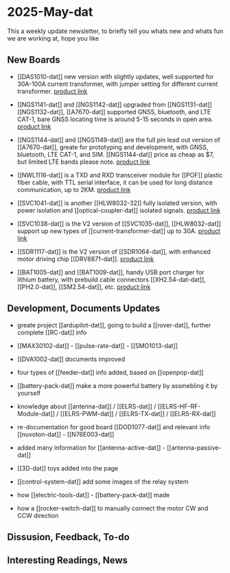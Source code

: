 
# 2025-May-dat

This a weekly update newsletter, to briefly tell you whats new and whats fun we are working at, hope you like

## New Boards

- [[DAS1010-dat]] new version with slightly updates, well supported for 30A-100A current transformer, with jumper setting for different current transformer. [product link](https://www.electrodragon.com/product/arduino-energy-monitoring-shield-v2/)

- [[NGS1141-dat]] and [[NGS1142-dat]] upgraded from [[NGS1131-dat]]  [[NGS1132-dat]], [[A7670-dat]] supported GNSS, bluetooth, and LTE CAT-1, bare GNSS locating time is around 5-15 seconds in open area. [product link](https://www.electrodragon.com/product/a7670-lte-cat-1-gsm-mini-module/)

- [[NGS1144-dat]] and [[NGS1149-dat]] are the full pin lead out version of [[A7670-dat]], greate for prototyping and development, with GNSS, bluetooth, LTE CAT-1, and SIM. [[NGS1144-dat]] price as cheap as $7, but limited LTE bands please note. [product link](https://www.electrodragon.com/product/a7670-lte-cat-1-gsm-gnss-bt-full-function-module-ver/)


- [[NWL1116-dat]] is a TXD and RXD transceiver module for [[POF]] plastic fiber cable, with TTL serial interface, it can be used for long distance communication, up to 2KM. [product link](https://www.electrodragon.com/product/pof-plastic-fiber-cable-ttl-serial-transceiver-board/)

- [[SVC1041-dat]] is another [[HLW8032-32]] fully isolated version, with power isolation and [[optical-coupler-dat]] isolated signals. [product link](https://www.electrodragon.com/product/energy-meter-hlw8032-breakout-board/)

- [[SVC1038-dat]] is the V2 version of [[SVC1035-dat]], [[HLW8032-dat]] support up new types of [[current-transformer-dat]] up to 30A. [product link](https://www.electrodragon.com/product/vac-energy-meter-power-sensor-board-hlw8032-isolated-version/)

- [[SDR1117-dat]] is the V2 version of [[SDR1064-dat]], with enhanced motor driving chip [[DRV8871-dat]]. [product link](https://www.electrodragon.com/product/rc-wifi-rover-motor-board-v2-drv8871/)

- [[BAT1005-dat]] and [[BAT1009-dat]], handy USB port charger for lithium battery, with prebuild cable connectors [[XH2.54-dat-dat]], [[PH2.0-dat]], [[SM2.54-dat]], etc. [product link](https://www.electrodragon.com/product/handy-usb-lithium-battery-charge-cable-ver/)


## Development, Documents Updates

- greate project [[ardupilot-dat]], going to build a [[rover-dat]], further complete [[RC-dat]] info

- [[MAX30102-dat]] - [[pulse-rate-dat]] - [[SMO1013-dat]]

- [[DVA1002-dat]] documents improved

- four types of [[feeder-dat]] info added, based on [[openpnp-dat]]

- [[battery-pack-dat]] make a more powerful battery by assmebling it by yourself

- knowledge about [[antenna-dat]] / [[ELRS-dat]] / [[ELRS-HF-RF-Module-dat]] / [[ELRS-PWM-dat]] / [[ELRS-TX-dat]] / [[ELRS-RX-dat]] 

- re-documentation for good board [[DOD1077-dat]] and relevant info [[nuvoton-dat]] - [[N76E003-dat]]

- added many information for [[antenna-active-dat]] - [[antenna-passive-dat]]

- [[3D-dat]] toys added into the page

- [[control-system-dat]] add some images of the relay system 

- how [[electric-tools-dat]] - [[battery-pack-dat]] made 

- how a [[rocker-switch-dat]] to manually connect the motor CW and CCW direction

## Dissusion, Feedback, To-do



## Interesting Readings, News


